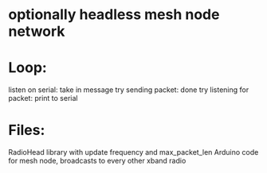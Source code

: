 optionally headless mesh node network
==========================

 Loop:
==========================
listen on serial:
	take in message
try sending packet:
	done
try listening for packet:
	print to serial

Files:
===========================
RadioHead library with update frequency and max_packet_len
Arduino code for mesh node, broadcasts to every other xband radio
